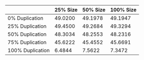 |                  | 25% Size | 50% Size | 100% Size |
|------------------|----------|----------|-----------|
| 0% Duplication   | 49.0200  | 49.1978  | 49.1947   |
| 25% Duplication  | 49.4500  | 49.2684  | 49.3294   |
| 50% Duplication  | 48.3034  | 48.2553  | 48.2316   |
| 75% Duplication  | 45.6222  | 45.4552  | 45.6691   |
| 100% Duplication | 6.4844   | 7.5622   | 7.3472    |
